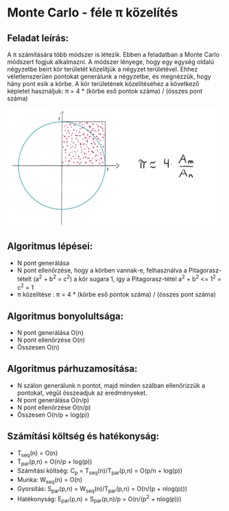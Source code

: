 # Monte Carlo - féle π közelítés
## Feladat leírás:
A π számítására több módszer is létezik. Ebben a feladatban a Monte Carlo
módszert fogjuk alkalmazni. A módszer lényege, hogy egy egység oldalú négyzetbe beírt kör
területét közelítjük a négyzet területével. Ehhez véletlenszerűen pontokat
generálunk a négyzetbe, és megnézzük, hogy hány pont esik a körbe. A kör
területének közelítéséhez a következő képletet használjuk:
π = 4 * (körbe eső pontok száma) / (összes pont száma)

![monte carlo π közelítés](./picture/monteCarlo.png)

## Algoritmus lépései:
- N pont generálása
- N pont ellenőrzése, hogy a körben vannak-e, felhasználva a Pitagorasz-tételt (a<sup>2</sup> + b<sup>2</sup> = c<sup>2</sup>) a kör sugara 1, így a Pitagorasz-tétel a<sup>2</sup> + b<sup>2</sup> <= 1<sup>2</sup> = c<sup>2</sup> = 1
- π közelítése : π = 4 * (körbe eső pontok száma) / (összes pont száma)

## Algoritmus bonyolultsága:
- N pont generálása O(n)
- N pont ellenőrzése O(n)
- Összesen O(n)

## Algoritmus párhuzamosítása:
- N szálon generálunk n pontot, majd minden szálban ellenőrizzük a pontokat, végül összeadjuk az eredményeket.
- N pont generálása O(n/p)
- N pont ellenőrzése O(n/p)
- Összesen O(n/p + log(p))


## Számítási költség és hatékonyság:
- T<sub>seq</sub>(n) = O(n)
- T<sub>par</sub>(p,n) = O(n/p + log(p))
- Számítási költség: C<sub>p</sub> = T<sub>seq</sub>(n)/T<sub>par</sub>(p,n) = O(p/n + log(p))
- Munka: W<sub>seq</sub>(n) = O(n)
- Gyorsítás: S<sub>par</sub>(p,n) = W<sub>seq</sub>(n)/T<sub>par</sub>(p,n) = O(n/(p + nlog(p)))
- Hatékonyság: E<sub>par</sub>(p,n) = S<sub>par</sub>(p,n)/p = O(n/(p<sup>2</sup> + nlog(p)))
